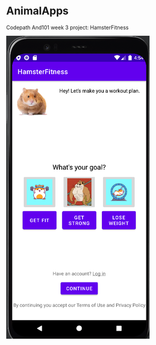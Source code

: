 # AnimalApps
Codepath And101 week 3 project: HamsterFitness

![App Screenshot](AnimaAppsScreenshot.png)
